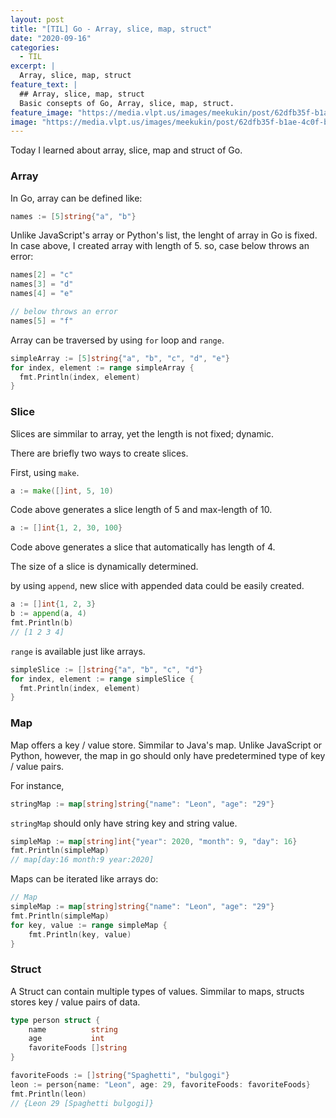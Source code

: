 ```yaml
---
layout: post
title: "[TIL] Go - Array, slice, map, struct"
date: "2020-09-16"
categories:
  - TIL
excerpt: |
  Array, slice, map, struct
feature_text: |
  ## Array, slice, map, struct
  Basic consepts of Go, Array, slice, map, struct.
feature_image: "https://media.vlpt.us/images/meekukin/post/62dfb35f-b1ae-4c0f-b0c6-0e2cc75c4e2a/Golang.png"
image: "https://media.vlpt.us/images/meekukin/post/62dfb35f-b1ae-4c0f-b0c6-0e2cc75c4e2a/Golang.png"
---
```


Today I learned about array, slice, map and struct of Go.

### Array
In Go, array can be defined like:

```go
names := [5]string{"a", "b"}
```

Unlike JavaScript's array or Python's list, the lenght of array in Go is fixed.
In case above, I created array with length of 5.
so, case below throws an error:

```go
names[2] = "c"
names[3] = "d"
names[4] = "e"

// below throws an error
names[5] = "f"
```

Array can be traversed by using `for` loop and `range`.

```go
simpleArray := [5]string{"a", "b", "c", "d", "e"}
for index, element := range simpleArray {
  fmt.Println(index, element)
}
```

### Slice
Slices are simmilar to array, yet the length is not fixed; dynamic.

There are briefly two ways to create slices.

First, using `make`.

```go
a := make([]int, 5, 10)
```

Code above generates a slice length of 5 and max-length of 10.

```go
a := []int{1, 2, 30, 100}
```

Code above generates a slice that automatically has length of 4.

The size of a slice is dynamically determined.

by using `append`, new slice with appended data could be easily created.

```go
a := []int{1, 2, 3}
b := append(a, 4)
fmt.Println(b)
// [1 2 3 4]
```

`range` is available just like arrays.

```go
simpleSlice := []string{"a", "b", "c", "d"}
for index, element := range simpleSlice {
  fmt.Println(index, element)
}
```

### Map
Map offers a key / value store. Simmilar to Java's map.
Unlike JavaScript or Python, however, the map in go should only have predetermined type of key / value pairs.

For instance,

```go
stringMap := map[string]string{"name": "Leon", "age": "29"}
```

`stringMap` should only have string key and string value.

```go
simpleMap := map[string]int{"year": 2020, "month": 9, "day": 16}
fmt.Println(simpleMap)
// map[day:16 month:9 year:2020]
```

Maps can be iterated like arrays do:
```go
// Map
simpleMap := map[string]string{"name": "Leon", "age": "29"}
fmt.Println(simpleMap)
for key, value := range simpleMap {
	fmt.Println(key, value)
}
```

### Struct
A Struct can contain multiple types of values.
Simmilar to maps, structs stores key / value pairs of data.

```go
type person struct {
	name          string
	age           int
	favoriteFoods []string
}

favoriteFoods := []string{"Spaghetti", "bulgogi"}
leon := person{name: "Leon", age: 29, favoriteFoods: favoriteFoods}
fmt.Println(leon)
// {Leon 29 [Spaghetti bulgogi]}
```
